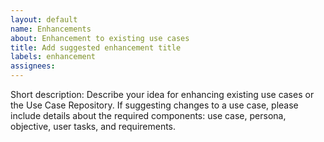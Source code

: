 ```yaml
---
layout: default
name: Enhancements
about: Enhancement to existing use cases
title: Add suggested enhancement title
labels: enhancement
assignees:
---
```



Short description: Describe your idea for enhancing existing use cases or the Use Case Repository. If suggesting changes to a use case, please include details about the required components: use case, persona, objective, user tasks, and requirements.

